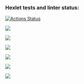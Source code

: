 ### Hexlet tests and linter status:
[![Actions Status](https://github.com/AlexeyChi/frontend-project-44/workflows/hexlet-check/badge.svg)](https://github.com/AlexeyChi/frontend-project-44/actions)

<a 
href="https://codeclimate.com/github/AlexeyChi/frontend-project-44/maintainability"><img 
src="https://api.codeclimate.com/v1/badges/150b7537e0583a407ec7/maintainability" 
/></a>

<a href="https://asciinema.org/a/dYDEji2YbjFPJsNfW8JACGPAF" 
target="_blank"><img 
src="https://asciinema.org/a/dYDEji2YbjFPJsNfW8JACGPAF.svg" /></a>

<a href="https://asciinema.org/a/kEKbFut7UpdfTmvHL2ZKctaRJ" target="_blank"><img 
src="https://asciinema.org/a/kEKbFut7UpdfTmvHL2ZKctaRJ.svg" /></a>

<a href="https://asciinema.org/a/h9tyC89rYhMYpa7EHShvKPy7W" target="_blank"><img 
src="https://asciinema.org/a/h9tyC89rYhMYpa7EHShvKPy7W.svg" /></a>

<a href="https://asciinema.org/a/YBdQNFP17hz5BC9tHmcK1uT7c" target="_blank"><img 
src="https://asciinema.org/a/YBdQNFP17hz5BC9tHmcK1uT7c.svg" /></a>

<a href="https://asciinema.org/a/QceW1UwLwhg3R7ktylzRIch9Y" target="_blank"><img 
src="https://asciinema.org/a/QceW1UwLwhg3R7ktylzRIch9Y.svg" /></a>
